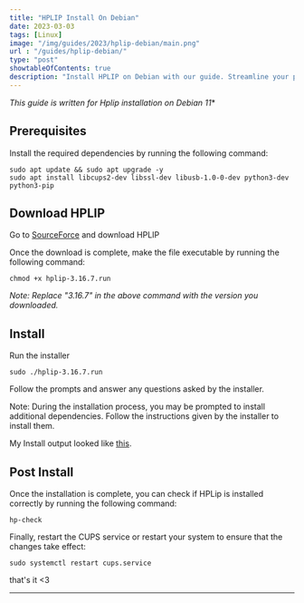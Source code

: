 ```yaml
---
title: "HPLIP Install On Debian"
date: 2023-03-03
tags: [Linux]
image: "/img/guides/2023/hplip-debian/main.png"
url : "/guides/hplip-debian/"
type: "post"
showtableOfContents: true
description: "Install HPLIP on Debian with our guide. Streamline your printing experience with step-by-step instructions for setting up your HP printer on Linux."
---
```


*This guide is written for Hplip installation on Debian 11**

## Prerequisites
Install the required dependencies by running the following command:
```
sudo apt update && sudo apt upgrade -y 
sudo apt install libcups2-dev libssl-dev libusb-1.0-0-dev python3-dev python3-pip
```

## Download HPLIP
Go to [SourceForce](https://sourceforge.net/projects/hplip/) and download HPLIP

Once the download is complete, make the file executable by running the following command:
```
chmod +x hplip-3.16.7.run
```
*Note: Replace "3.16.7" in the above command with the version you downloaded.*

## Install 
Run the installer
```
sudo ./hplip-3.16.7.run
```

Follow the prompts and answer any questions asked by the installer.

Note: During the installation process, you may be prompted to install additional dependencies. Follow the instructions given by the installer to install them.

My Install output looked like [this](https://github.com/mansoorbarri/website/blob/main/img/guides/2023/hplip-debian/hplip.txt?raw=true).

## Post Install
Once the installation is complete, you can check if HPLip is installed correctly by running the following command:
```
hp-check
```

Finally, restart the CUPS service or restart your system to ensure that the changes take effect:
```
sudo systemctl restart cups.service
```

that's it <3

----

  